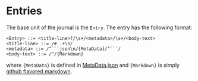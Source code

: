 # Entries

The base unit of the journal is the `Entry`. The entry has the following format:

```
<Entry> ::= <title-line>?/\s+/<metadata>/\s+/<body-text>
<title-line> ::= /# .+\n/
<metadata> ::= /^```json\n/{MetaData}/^```/
<body-text> ::= /^/{Markdown}
```

where `{MetaData}` is defined in [MetaData.json](../src/model/MetaData.json) and `{Markdown}` is simply [github flavored markdown](https://github.github.com/gfm/).

